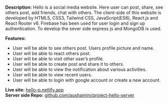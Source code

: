 **Description:** Hello is a social media website. Here user can post, share, see others post, add friends, chat with others. The client-side of this website is developed by HTML5, CSS3, Tailwind CSS, JavaScript(ES6), React.js and React Router v6. Firebase has been used for user login and sign up authentication. To develop the sever side express js and MongoDB is used.

**Features:**

- User will be able to see others post. Users profile picture and name.
- User will be able to react others post.
- User will be able to visit other user’s profile.
- User will be able to create post and share it to others.
- User will be able to view the notification about various activities.
- User will be able to view recent users.
- User will be able to login with google account or create a new account.

**Live site:** [hello-p.netlify.app](https://hello-p.netlify.app/)  
**Server side Repo:** [github.com/aushamim/project-hello-server](https://github.com/aushamim/project-hello-server)
